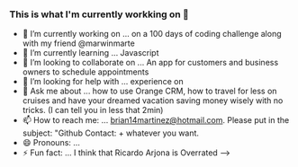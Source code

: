 ### This is what I'm currently workking on 👋


- 🔭 I’m currently working on ... on a 100 days of coding challenge along with my friend @marwinmarte
- 🌱 I’m currently learning ... Javascript
- 👯 I’m looking to collaborate on ... An app for customers and business owners to schedule appointments
- 🤔 I’m looking for help with ... experience on 
- 💬 Ask me about ... how to use Orange CRM, how to travel for less on cruises and have your dreamed vacation saving money wisely with no tricks. (I can tell you in less that 2min)
- 📫 How to reach me: ... brian14martinez@hotmail.com. Please put in the subject: "Github Contact: + whatever you want.
- 😄 Pronouns: ...
- ⚡ Fun fact: ... I think that Ricardo Arjona is Overrated
-->
